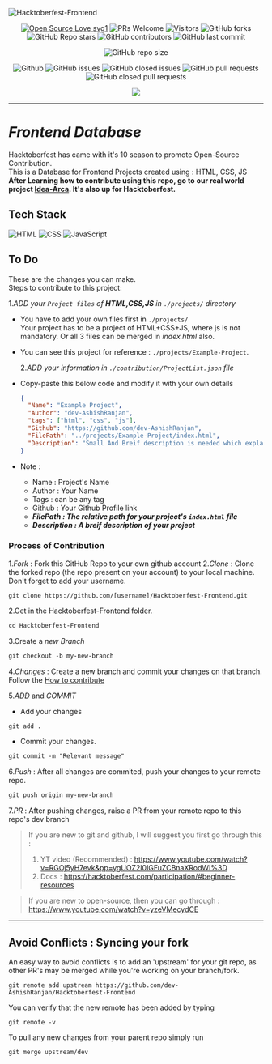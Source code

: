 ![Hacktoberfest-Frontend](https://socialify.git.ci/dev-AshishRanjan/Hacktoberfest-Frontend/image?description=1&font=KoHo&forks=1&issues=1&language=1&owner=1&pulls=1&stargazers=1&theme=Auto)

<div align="center">
 <p>
   
[![Open Source Love svg1](https://badges.frapsoft.com/os/v1/open-source.svg?v=103)](https://github.com/ellerbrock/open-source-badges/)
![PRs Welcome](https://img.shields.io/badge/PRs-welcome-brightgreen.svg?style=flat)
![Visitors](https://api.visitorbadge.io/api/visitors?path=dev-AshishRanjan%2FHacktoberfest-Frontend%20&countColor=%23263759&style=flat)
![GitHub forks](https://img.shields.io/github/forks/dev-AshishRanjan/Hacktoberfest-Frontend)
![GitHub Repo stars](https://img.shields.io/github/stars/dev-AshishRanjan/Hacktoberfest-Frontend)
![GitHub contributors](https://img.shields.io/github/contributors/dev-AshishRanjan/Hacktoberfest-Frontend)
![GitHub last commit](https://img.shields.io/github/last-commit/dev-AshishRanjan/Hacktoberfest-Frontend)
  
![GitHub repo size](https://img.shields.io/github/repo-size/dev-AshishRanjan/Hacktoberfest-Frontend)

![Github](https://img.shields.io/github/license/dev-AshishRanjan/Hacktoberfest-Frontend)
![GitHub issues](https://img.shields.io/github/issues/dev-AshishRanjan/Hacktoberfest-Frontend)
![GitHub closed issues](https://img.shields.io/github/issues-closed-raw/dev-AshishRanjan/Hacktoberfest-Frontend)
![GitHub pull requests](https://img.shields.io/github/issues-pr/dev-AshishRanjan/Hacktoberfest-Frontend)
![GitHub closed pull requests](https://img.shields.io/github/issues-pr-closed/dev-AshishRanjan/Hacktoberfest-Frontend)

 </p>
</div>

<p align="center">
  <img align="center" src="https://readme-typing-svg.herokuapp.com?color=%23${textVal}&lines=+👋🏻+Welcome+to+Hacktoberfest+frontend+👋🏻;👨🏻‍💻+Lets+Build+Together+👩🏻‍💻;💡+Get+Your+First+Pull+Request+💡;🙏🏻+Thanks+for+Contributing+🙏🏻"
 <img src= 'https://capsule-render.vercel.app/api?type=rect&color=gradient&height=2.5'/>
</p>

---

# **_Frontend Database_**

Hacktoberfest has came with it's 10 season to promote Open-Source Contribution.  
This is a Database for Frontend Projects created using : HTML, CSS, JS  
**After Learning how to contribute using this repo, go to our real world project [Idea-Arca](https://github.com/dev-AshishRanjan/Idea-Arca). It's also up for Hacktoberfest.**

## Tech Stack

<p>
    <img src="https://img.shields.io/badge/html5-7c3aed?style=for-the-badge&logo=html5&logoColor=white" alt="HTML"/>
    <img src="https://img.shields.io/badge/css3-7c3aed?style=for-the-badge&logo=css3&logoColor=white" alt="CSS"/>
    <img src="https://img.shields.io/badge/javascript-7c3aed?style=for-the-badge&logo=javascript&logoColor=white" alt="JavaScript"/>
</p>

## To Do

These are the changes you can make.  
Steps to contribute to this project:

1._ADD your `Project files` of **HTML,CSS,JS** in `./projects/` directory_

- You have to add your own files first in `./projects/`  
  Your project has to be a project of HTML+CSS+JS, where js is not mandatory. Or all 3 files can be merged in _index.html_ also.
- You can see this project for reference : `./projects/Example-Project`.

  2._ADD your information in `./contribution/ProjectList.json` file_

- Copy-paste this below code and modify it with your own details

  ```json
  {
    "Name": "Example Project",
    "Author": "dev-AshishRanjan",
    "tags": ["html", "css", "js"],
    "Github": "https://github.com/dev-AshishRanjan",
    "FilePath": "../projects/Example-Project/index.html",
    "Description": "Small And Breif description is needed which explains your project."
  }
  ```

- Note :
  - Name : Project's Name
  - Author : Your Name
  - Tags : can be any tag
  - Github : Your Github Profile link
  - **_FilePath : The relative path for your project's `index.html` file_**
  - **_Description : A breif description of your project_**

### Process of Contribution

1._Fork_ : Fork this GitHub Repo to your own github account 2._Clone_ : Clone the forked repo (the repo present on your account) to your local machine. Don't forget to add your username.

```terminal
git clone https://github.com/[username]/Hacktoberfest-Frontend.git
```
2.Get in the Hacktoberfest-Frontend folder.

```markdown
cd Hacktoberfest-Frontend
```

3.Create a _new Branch_

```markdown
git checkout -b my-new-branch
```

4._Changes_ : Create a new branch and commit your changes on that branch. Follow the [How to contribute](./CONTRIBUTING.md)

5._ADD_ and _COMMIT_

- Add your changes

```markdown
git add .
```

- Commit your changes.

```markdown
git commit -m "Relevant message"
```

6._Push_ : After all changes are commited, push your changes to your remote repo.

```markdown
git push origin my-new-branch
```

7._PR_ : After pushing changes, raise a PR from your remote repo to this repo's dev branch

> If you are new to git and github, I will suggest you first go through this :
>
> 1. YT video (Recommended) : https://www.youtube.com/watch?v=RGOj5yH7evk&pp=ygUOZ2l0IGFuZCBnaXRodWI%3D
> 2. Docs : https://hacktoberfest.com/participation/#beginner-resources

> If you are new to open-source, then you can go through : https://www.youtube.com/watch?v=yzeVMecydCE

---

## Avoid Conflicts : Syncing your fork

An easy way to avoid conflicts is to add an 'upstream' for your git repo, as other PR's may be merged while you're working on your branch/fork.

```terminal
git remote add upstream https://github.com/dev-AshishRanjan/Hacktoberfest-Frontend
```

You can verify that the new remote has been added by typing

```terminal
git remote -v
```

To pull any new changes from your parent repo simply run

```terminal
git merge upstream/dev
```
